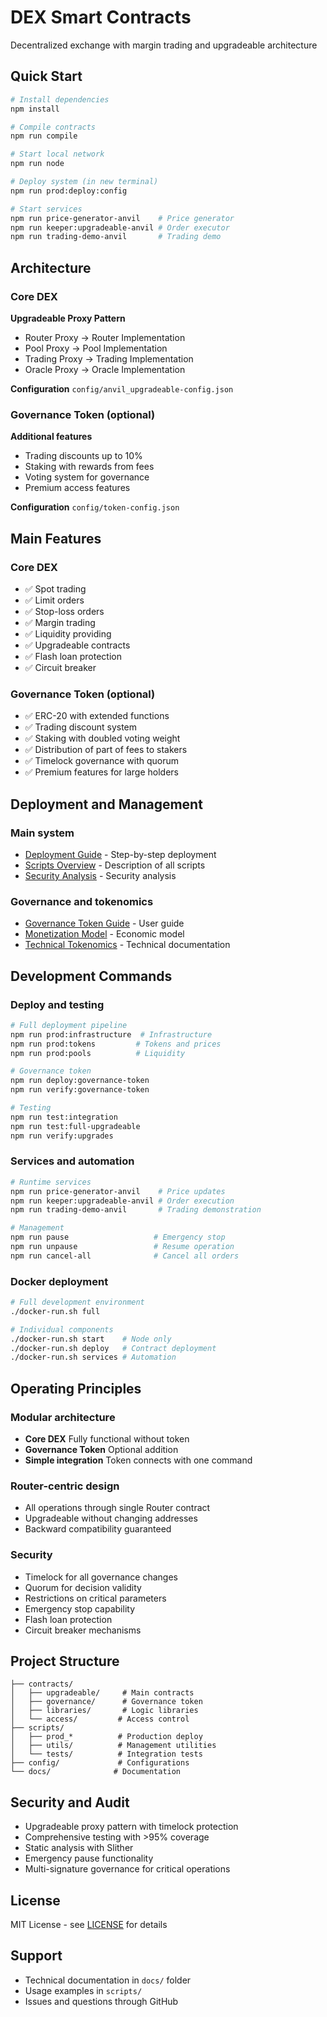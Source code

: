 # DEX Smart Contracts

Decentralized exchange with margin trading and upgradeable architecture

## Quick Start

```bash
# Install dependencies
npm install

# Compile contracts
npm run compile

# Start local network
npm run node

# Deploy system (in new terminal)
npm run prod:deploy:config

# Start services
npm run price-generator-anvil    # Price generator
npm run keeper:upgradeable-anvil # Order executor
npm run trading-demo-anvil       # Trading demo
```

## Architecture

### Core DEX
**Upgradeable Proxy Pattern**
- Router Proxy → Router Implementation
- Pool Proxy → Pool Implementation  
- Trading Proxy → Trading Implementation
- Oracle Proxy → Oracle Implementation

**Configuration** `config/anvil_upgradeable-config.json`

### Governance Token (optional)
**Additional features**
- Trading discounts up to 10%
- Staking with rewards from fees
- Voting system for governance
- Premium access features

**Configuration** `config/token-config.json`

## Main Features

### Core DEX
- ✅ Spot trading
- ✅ Limit orders
- ✅ Stop-loss orders  
- ✅ Margin trading
- ✅ Liquidity providing
- ✅ Upgradeable contracts
- ✅ Flash loan protection
- ✅ Circuit breaker

### Governance Token (optional)
- ✅ ERC-20 with extended functions
- ✅ Trading discount system
- ✅ Staking with doubled voting weight
- ✅ Distribution of part of fees to stakers
- ✅ Timelock governance with quorum
- ✅ Premium features for large holders

## Deployment and Management

### Main system
- [Deployment Guide](./docs/readme_deployment_guide.md) - Step-by-step deployment
- [Scripts Overview](./scripts/readme.md) - Description of all scripts
- [Security Analysis](./docs/readme_slither.md) - Security analysis

### Governance and tokenomics
- [Governance Token Guide](./docs/readme_governance.md) - User guide
- [Monetization Model](./docs/readme_monetization.md) - Economic model
- [Technical Tokenomics](./docs/readme_tokenomics.md) - Technical documentation

## Development Commands

### Deploy and testing
```bash
# Full deployment pipeline
npm run prod:infrastructure  # Infrastructure
npm run prod:tokens         # Tokens and prices
npm run prod:pools          # Liquidity

# Governance token
npm run deploy:governance-token
npm run verify:governance-token

# Testing
npm run test:integration
npm run test:full-upgradeable
npm run verify:upgrades
```

### Services and automation
```bash
# Runtime services
npm run price-generator-anvil    # Price updates
npm run keeper:upgradeable-anvil # Order execution
npm run trading-demo-anvil       # Trading demonstration

# Management
npm run pause                   # Emergency stop
npm run unpause                 # Resume operation
npm run cancel-all              # Cancel all orders
```

### Docker deployment
```bash
# Full development environment
./docker-run.sh full

# Individual components
./docker-run.sh start    # Node only
./docker-run.sh deploy   # Contract deployment
./docker-run.sh services # Automation
```

## Operating Principles

### Modular architecture
- **Core DEX** Fully functional without token
- **Governance Token** Optional addition
- **Simple integration** Token connects with one command

### Router-centric design
- All operations through single Router contract
- Upgradeable without changing addresses
- Backward compatibility guaranteed

### Security
- Timelock for all governance changes
- Quorum for decision validity
- Restrictions on critical parameters
- Emergency stop capability
- Flash loan protection
- Circuit breaker mechanisms

## Project Structure

```
├── contracts/
│   ├── upgradeable/     # Main contracts
│   ├── governance/      # Governance token
│   ├── libraries/       # Logic libraries
│   └── access/         # Access control
├── scripts/
│   ├── prod_*          # Production deploy
│   ├── utils/          # Management utilities
│   └── tests/          # Integration tests
├── config/             # Configurations
└── docs/              # Documentation
```

## Security and Audit

- Upgradeable proxy pattern with timelock protection
- Comprehensive testing with >95% coverage
- Static analysis with Slither
- Emergency pause functionality
- Multi-signature governance for critical operations

## License

MIT License - see [LICENSE](./LICENSE) for details

## Support

- Technical documentation in `docs/` folder
- Usage examples in `scripts/`
- Issues and questions through GitHub